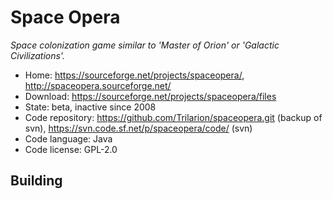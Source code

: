 # Space Opera

_Space colonization game similar to 'Master of Orion' or 'Galactic Civilizations'._

- Home: https://sourceforge.net/projects/spaceopera/, http://spaceopera.sourceforge.net/
- Download: https://sourceforge.net/projects/spaceopera/files
- State: beta, inactive since 2008
- Code repository: https://github.com/Trilarion/spaceopera.git (backup of svn), https://svn.code.sf.net/p/spaceopera/code/ (svn)
- Code language: Java
- Code license: GPL-2.0

## Building

